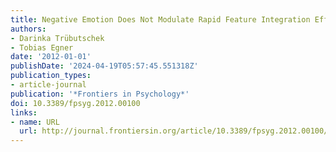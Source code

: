 ```yaml
---
title: Negative Emotion Does Not Modulate Rapid Feature Integration Effects
authors:
- Darinka Trübutschek
- Tobias Egner
date: '2012-01-01'
publishDate: '2024-04-19T05:57:45.551318Z'
publication_types:
- article-journal
publication: '*Frontiers in Psychology*'
doi: 10.3389/fpsyg.2012.00100
links:
- name: URL
  url: http://journal.frontiersin.org/article/10.3389/fpsyg.2012.00100/abstract
---
```

